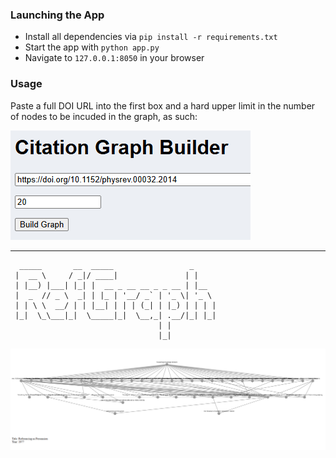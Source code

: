 ### Launching the App 
* Install all dependencies via `pip install -r requirements.txt`
* Start the app with `python app.py`
* Navigate to `127.0.0.1:8050` in your browser 

### Usage 
Paste a full DOI URL into the first box and a hard upper limit in the number of nodes to be incuded in the graph, as such: 

![example input](img/refgraph_input_ex_080325.png)
***
```
  _____       __  _____                 _     
 |  __ \     / _|/ ____|               | |    
 | |__) |___| |_| |  __ _ __ __ _ _ __ | |__  
 |  _  // _ \  _| | |_ | '__/ _` | '_ \| '_ \ 
 | | \ \  __/ | | |__| | | | (_| | |_) | | | |
 |_|  \_\___|_|  \_____|_|  \__,_| .__/|_| |_|
                                 | |          
                                 |_|
```
![example image](img/bfs_refgraph_openalex.png)
